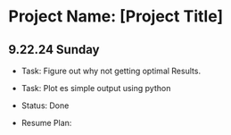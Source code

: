 # Project Name: [Project Title]

## 9.22.24 Sunday

- Task: Figure out why not getting optimal Results.

- Task: Plot es simple output using python
- Status: Done
- Resume Plan: 

